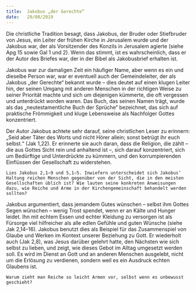 ```yaml
---
title:  Jakobus „der Gerechte“
date:   29/08/2019
---
```


Die christliche Tradition besagt, dass Jakobus, der Bruder oder Stiefbruder von Jesus, ein Leiter der frühen Kirche in Jerusalem wurde und der Jakobus war, der als Vorsitzender des Konzils in Jerusalem agierte (siehe Apg 15 sowie Gal 1 und 2). Wenn das stimmt, ist es wahrscheinlich, dass er der Autor des Briefes war, der in der Bibel als Jakobusbrief erhalten ist.

Jakobus war zur damaligen Zeit ein häufiger Name, aber wenn es ein und dieselbe Person war, war er eventuell auch der Gemeindeleiter, der als Jakobus „der Gerechte“ bekannt wurde – dies deutet auf einen klugen Leiter hin, der seinen Umgang mit anderen Menschen in der richtigen Weise zu seiner Priorität machte und sich um diejenigen kümmerte, die oft vergessen und unterdrückt worden waren. Das Buch, das seinen Namen trägt, wurde als das „neutestamentliche Buch der Sprüche“ bezeichnet, das sich auf praktische Frömmigkeit und kluge Lebensweise als Nachfolger Gottes konzentriert.

Der Autor Jakobus achtete sehr darauf, seine christlichen Leser zu erinnern: „Seid aber Täter des Worts und nicht Hörer allein; sonst betrügt ihr euch selbst.“ (Jak 1,22). Er erinnerte sie auch daran, dass die Religion, die zählt – die aus Gottes Sicht rein und anhaltend ist –, sich darauf konzentriert, sich um Bedürftige und Unterdrückte zu kümmern, und den korrumpierenden Einflüssen der Gesellschaft zu widerstehen.

`Lies Jakobus 2,1–9 und 5,1–5. Inwiefern unterscheidet sich Jakobus’ Haltung reichen Menschen gegenüber von der Sicht, die in den meisten Gesellschaften üblich ist? Wie lauten seine konkreten Anweisungen dazu, wie Reiche und Arme in der Kirchengemeinschaft behandelt werden sollten?`

Jakobus argumentiert, dass jemandem Gutes wünschen – selbst ihm Gottes Segen wünschen – wenig Trost spendet, wenn er an Kälte und Hunger leidet. Ihn mit echtem Essen und echter Kleidung zu versorgen ist als Fürsorge viel hilfreicher als alle edlen Gefühle und guten Wünsche (siehe Jak 2,14–16). Jakobus benutzt dies als Beispiel für das Zusammenspiel von Glaube und Werken im Kontext unserer Beziehung zu Gott. Er wiederholt auch (Jak 2,8), was Jesus darüber gelehrt hatte, den Nächsten wie sich selbst zu lieben, und zeigt, wie dieses Gebot im Alltag umgesetzt werden soll. Es wird im Dienst an Gott und an anderen Menschen ausgelebt, nicht um die Erlösung zu verdienen, sondern weil es ein Ausdruck echten Glaubens ist.

`Warum zieht man Reiche so leicht Armen vor, selbst wenn es unbewusst geschieht?`
